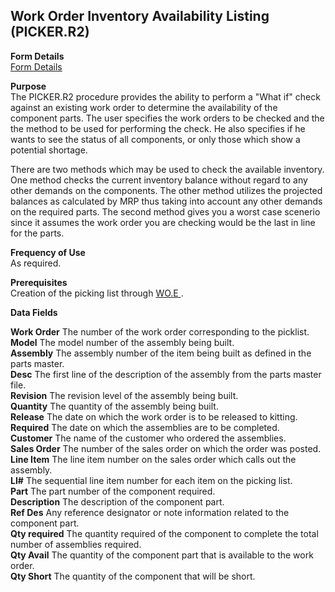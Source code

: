 ##  Work Order Inventory Availability Listing (PICKER.R2)

<PageHeader />

**Form Details**  
[ Form Details ](PICKER-R2-1/README.md)   

**Purpose**  
The PICKER.R2 procedure provides the ability to perform a "What if" check
against an existing work order to determine the availability of the component
parts. The user specifies the work orders to be checked and the the method to
be used for performing the check. He also specifies if he wants to see the
status of all components, or only those which show a potential shortage.  
  
There are two methods which may be used to check the available inventory. One
method checks the current inventory balance without regard to any other
demands on the components. The other method utilizes the projected balances as
calculated by MRP thus taking into account any other demands on the required
parts. The second method gives you a worst case scenerio since it assumes the
work order you are checking would be the last in line for the parts.

**Frequency of Use**  
As required.

**Prerequisites**  
Creation of the picking list through [ WO.E ](../../../../rover/AP-OVERVIEW/AP-ENTRY/AP-E/CHECKS-E/AP-CONTROL/GLCHART-E/GLCHART-E-1/GLCHART-R2/WO-CONTROL/WO-E) . 

**Data Fields**

**Work Order** The number of the work order corresponding to the picklist.  
**Model** The model number of the assembly being built.  
**Assembly** The assembly number of the item being built as defined in the
parts master.  
**Desc** The first line of the description of the assembly from the parts
master file.  
**Revision** The revision level of the assembly being built.  
**Quantity** The quantity of the assembly being built.  
**Release** The date on which the work order is to be released to kitting.  
**Required** The date on which the assemblies are to be completed.  
**Customer** The name of the customer who ordered the assemblies.  
**Sales Order** The number of the sales order on which the order was posted.  
**Line Item** The line item number on the sales order which calls out the
assembly.  
**LI#** The sequential line item number for each item on the picking list.  
**Part** The part number of the component required.  
**Description** The description of the component part.  
**Ref Des** Any reference designator or note information related to the
component part.  
**Qty required** The quantity required of the component to complete the total
number of assemblies required.  
**Qty Avail** The quantity of the component part that is available to the work
order.  
**Qty Short** The quantity of the component that will be short.  
  
<badge text= "Version 8.10.57" vertical="middle" />

<PageFooter />